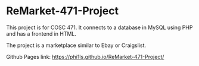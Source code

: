 # ReMarket-471-Project
This project is for COSC 471. It connects to a database in MySQL using PHP and has a frontend in HTML.

The project is a marketplace similar to Ebay or Craigslist.

Github Pages link:
https://phi1ls.github.io/ReMarket-471-Project/